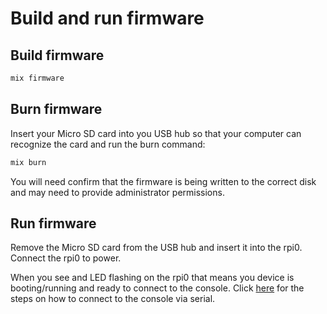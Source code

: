 # Build and run firmware

## Build firmware

```sh
mix firmware
```

## Burn firmware

Insert your Micro SD card into you USB hub so that your computer can recognize the card and run the burn command:

```sh
mix burn
```

You will need confirm that the firmware is being written to the correct disk and may need to provide administrator permissions.

## Run firmware

Remove the Micro SD card from the USB hub and insert it into the rpi0. Connect the rpi0 to power.

When you see and LED flashing on the rpi0 that means you device is booting/running and ready to connect to the console. Click [here](console.md) for the steps on how to connect to the console via serial.
